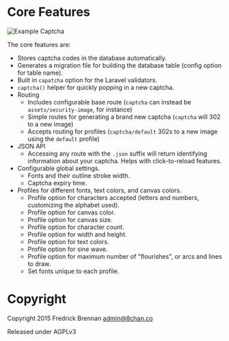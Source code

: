 # Core Features

![Example Captcha](https://cloud.githubusercontent.com/assets/9262991/10121734/304a129a-652d-11e5-8405-8702ba0dc924.png)

The core features are:

- Stores captcha codes in the database automatically.
- Generates a migration file for building the database table (config option for table name).
- Built in `capatcha` option for the Laravel validators.
- `captcha()` helper for quickly popping in a new captcha.
- Routing
  - Includes configurable base route (`captcha` can instead be `assets/security-image`, for instance)
  - Simple routes for generating a brand new captcha (`captcha` will 302 to a new image)
  - Accepts routing for profiles (`captcha/default` 302s to a new image using the `default` profile)
- JSON API
  - Accessing any route with the `.json` suffix will return identifying information about your captcha. Helps with click-to-reload features.
- Configurable global settings.
  - Fonts and their outline stroke width.
  - Captcha expiry time.
- Profiles for different fonts, text colors, and canvas colors.
  - Profile option for characters accepted (letters and numbers, customizing the alphabet used).
  - Profile option for canvas color.
  - Profile option for canvas size.
  - Profile option for character count.
  - Profile option for width and height.
  - Profile option for text colors.
  - Profile option for sine wave.
  - Profile option for maximum number of "flourishes", or arcs and lines to draw.
  - Set fonts unique to each profile.

# Copyright
Copyright 2015 Fredrick Brennan <admin@8chan.co>

Released under AGPLv3
